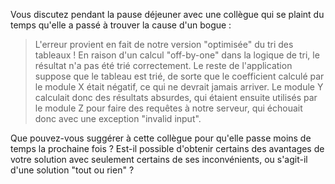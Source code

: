 Vous discutez pendant la pause déjeuner avec une collègue qui se plaint du temps qu'elle a passé à trouver la cause d'un bogue :

> L'erreur provient en fait de notre version "optimisée" du tri des tableaux ! En raison d'un calcul "off-by-one" dans la logique de tri, le résultat n'a pas été trié correctement.
> Le reste de l'application suppose que le tableau est trié, de sorte que le coefficient calculé par le module X était négatif, 
> ce qui ne devrait jamais arriver. Le module Y calculait donc des résultats absurdes, qui étaient ensuite utilisés par le module Z pour faire des requêtes
> à notre serveur, qui échouait donc avec une exception "invalid input".

Que pouvez-vous suggérer à cette collègue pour qu'elle passe moins de temps la prochaine fois ? Est-il possible d'obtenir certains des
avantages de votre solution avec seulement certains de ses inconvénients, ou s'agit-il d'une solution "tout ou rien" ?
